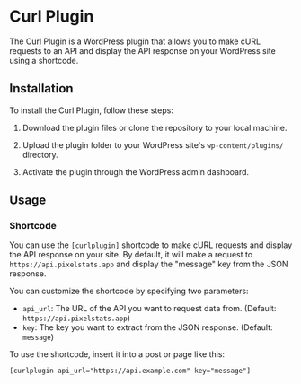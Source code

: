 # Curl Plugin

The Curl Plugin is a WordPress plugin that allows you to make cURL requests to an API and display the API response on your WordPress site using a shortcode.

## Installation

To install the Curl Plugin, follow these steps:

1. Download the plugin files or clone the repository to your local machine.

2. Upload the plugin folder to your WordPress site's `wp-content/plugins/` directory.

3. Activate the plugin through the WordPress admin dashboard.

## Usage

### Shortcode

You can use the `[curlplugin]` shortcode to make cURL requests and display the API response on your site. By default, it will make a request to `https://api.pixelstats.app` and display the "message" key from the JSON response.

You can customize the shortcode by specifying two parameters:

- `api_url`: The URL of the API you want to request data from. (Default: `https://api.pixelstats.app`)
- `key`: The key you want to extract from the JSON response. (Default: `message`)

To use the shortcode, insert it into a post or page like this:

```plaintext
[curlplugin api_url="https://api.example.com" key="message"]

